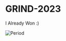 # GRIND-2023

I Already Won :)

![Period](https://media.tenor.com/8nhLKgT1uYgAAAAM/period-thats-it.gif)
